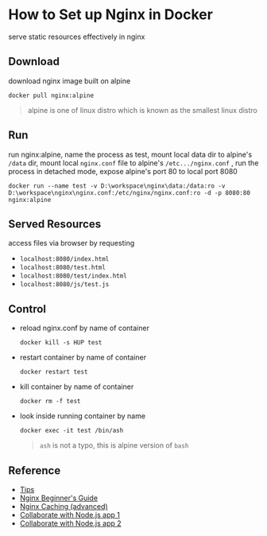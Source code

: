 # How to Set up Nginx in Docker

serve static resources effectively in nginx

## Download

download nginx image built on alpine

`docker pull nginx:alpine`

> alpine is one of linux distro which is known as the smallest linux distro

## Run

run nginx:alpine, name the process as test, mount local data dir to alpine's `/data` dir, mount local `nginx.conf` file to alpine's `/etc.../nginx.conf` , run the process in detached mode, expose alpine's port 80 to local port 8080

`docker run --name test -v D:\workspace\nginx\data:/data:ro -v D:\workspace\nginx\nginx.conf:/etc/nginx/nginx.conf:ro -d -p 8080:80 nginx:alpine`

## Served Resources

access files via browser by requesting

- `localhost:8080/index.html`
- `localhost:8080/test.html`
- `localhost:8080/test/index.html`
- `localhost:8080/js/test.js`

## Control

- reload nginx.conf by name of container

  `docker kill -s HUP test`

- restart container by name of container

  `docker restart test`

- kill container by name of container

  `docker rm -f test`

- look inside running container by name

  `docker exec -it test /bin/ash`

  > `ash` is not a typo, this is alpine version of `bash`

## Reference

- [Tips](https://www.docker.com/blog/tips-for-deploying-nginx-official-image-with-docker/6)
- [Nginx Beginner's Guide](http://nginx.org/en/docs/beginners_guide.html#static)
- [Nginx Caching (advanced)](https://serversforhackers.com/c/nginx-caching)
- [Collaborate with Node.js app 1](https://www.digitalocean.com/community/tutorials/how-to-set-up-a-node-js-application-for-production-on-ubuntu-16-04)
- [Collaborate with Node.js app 2](https://www.tecmint.com/nginx-as-reverse-proxy-for-nodejs-app/)
